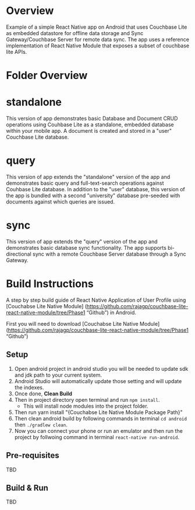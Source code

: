 # Overview
Example of a simple React Native app on Android that uses Couchbase Lite as embedded datastore for offline data storage and Sync Gateway/Couchbase Server for remote data sync.
The app uses a reference implementation of React Native Module that exposes a subset of couchbase lite APIs.

# Folder Overview

# standalone
This version of app demonstrates basic Database and Document CRUD operations using Couhbase Lite as a standalone, embedded database within your mobile app. A document is created and stored in a "user" Couchbase Lite database.


# query
This version of app extends the "standalone" version of the app and demonstrates basic query and full-text-search operations against Couhbase Lite database. In addition to the "user" database, this version of the app is bundled with a second "university" database pre-seeded with documents against which queries are issued.

# sync
This version of app extends the "query" version of the app and demonstrates basic database sync functionality. The app supports bi-directional sync with a remote Couchbase Server database through a Sync Gateway.

# Build Instructions
A step by step build guide of React Native Application of User Profile using [Couchabse Lite Native Module] (https://github.com/rajagp/couchbase-lite-react-native-module/tree/Phase1 “Github”) in Android.


First you will need to download [Couchabse Lite Native Module] (https://github.com/rajagp/couchbase-lite-react-native-module/tree/Phase1 “Github”) 

## Setup
1. Open android project in android studio you will be needed to update sdk and jdk path to your current system.
2. Android Studio will automatically update those setting and will update the indexes.
3. Once done, **Clean Build**
4. Then in project directory open terminal and run `npm install`.
    * This will install node modules into the project folder.
5. Then run yarn install "\{Couchabse Lite Native Module Package Path\}"
6. Then clean android build by following commands in terminal `cd android` then `./gradlew clean`.
7. Now you can connect your phone or run an emulator and then run the project by follwoing command in terminal `react-native run-android`.

## Pre-requisites
TBD

##  Build & Run
TBD
